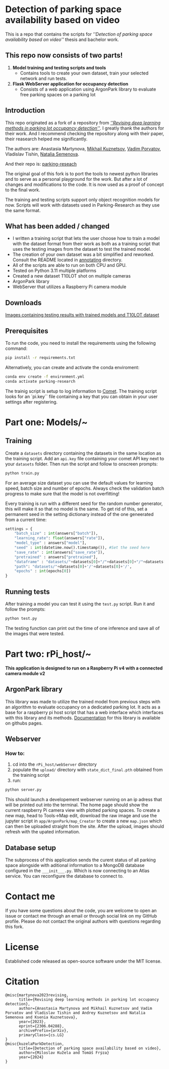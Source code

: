# Detection of parking space availability based on video
This is a repo that contains the scripts for *''Detection of parking space availability based on video''* thesis and bachelor work.

## This repo now consists of two parts!
1. **Model training and testing scripts and tools**
    - Contains tools to create your own dataset, train your selected network and run tests.
2. **Flask WebServer application for occupancy detection**
    - Consists of a web application using ArgonPark library to evaluate free parking spaces on a parking lot


## Introduction

This repo originated as a fork of a repository from [*''Revising deep learning methods in parking lot occupancy detection''*](https://arxiv.org/abs/2306.04288). I greatly thank the authors for their work. And I recommend checking the repository along with their paper, their reasearch helped me significantly.

The authors are:
Anastasia Martynova, [Mikhail Kuznetsov](https://github.com/mmkuznecov), [Vadim Porvatov](https://www.researchgate.net/profile/Vadim-Porvatov), Vladislav Tishin, [Natalia Semenova](https://www.researchgate.net/profile/Natalia-Semenova-7).

And their repo is: [parking-reseach](https://github.com/Eighonet/parking-research)

The original goal of this fork is to port the tools to newest python libraries and to serve as a personal playground  for the work. But after a lot of changes and modifications to the code. It is now used as a proof of concept to the final work.

The training and testing scripts support only object recognition models for now.
Scripts will work with datasets used in Parking-Research as they use the same format.

## What has been added / changed
- I written a training script that lets the user choose how to train a model with the dataset format from their work as both as a training script that uses the testing images from the dataset to test the trained model.
- The creation of your own dataset was a bit simplified and reworked. Consult the README located in [annotating](annotating/) directory.
- All of the scripts are able to run on both CPU and GPU.
- Tested on Python 3.11 multiple platforms
- Created a new dataset T10LOT shot on multiple cameras
- ArgonPark library
- WebServer that utilizes a Raspberry Pi camera module

## Downloads
[Images containing testing results with trained models and T10LOT dataset](https://drive.google.com/drive/folders/1Jvvc7PKZTQi63PJnOjMKW9x3qeNipSYl?usp=drive_link)


## Prerequisites

To run the code, you need to install the requirements using the following command:

```bash
pip install -r requirements.txt
```

Alternatively, you can create and activate the conda enviroment:

```bash
conda env create -f environment.yml
conda activate parking-research
```

The trainig script is setup to log information to [Comet](https://comet.com).
The training script looks for an `pi.key`` file containing a key that you can obtain in your user settings after registering.


# Part one: **Models/~**
## Training
Create a `datasets` directory containing the datasets in the same location as the training script. Add an `api.key` file containing your comet API key next to your `datasets` folder. Then run the script and follow to onscreen prompts:
```bash 
python train.py
```
For an average size dataset you can use the default values for learning speed, batch size and number of epochs. Always check the validation batch progress to make sure that the model is not overfitting! 

Every training is run with a different seed for the random number generator, this will make it so that no model is the same. To get rid of this, set a permanent seed in the setting dictionary instead of the one geneerated from a current time:
```python
settings = {
    "batch_size" : int(answers["batch"]),
    "learning_rate": float(answers["rate"]),
    "model_type" : answers["model"],
    "seed" : int(datetime.now().timestamp()), #Set the seed here
    "save_rate" : int(answers["save_rate"]),
    "pretrained" : answers["pretrained"],
    "dataframe" : "datasets/"+datasets[0]+"/"+datasets[0]+"/"+datasets[0]+"_dataframe.csv",
    "path": "datasets/"+datasets[0]+'/'+datasets[0]+'/',
    "epochs" : int(epochs[0])
}
```

## Running tests
After training a model you can test it using the `test.py` script. Run it and follow the prompts:
```bash 
python test.py
```
The testing function can print out the time of one inference and save all of the images that were tested.


# Part two: **rPi_host/~**

**This application is designed to run on a Raspberry Pi v4 with a connected camera module v2**

## ArgonPark library

This library was made to utilize the trained model from previous steps with an algorithm to evaluate occupancy on a dedicated parking lot.
It acts as a base for a raspberry pi host script that has a web interface which interfaces with this library and its methods.
[Documentation](https://slavajda02.github.io/parking-research-argon/) for this library is available on githubs pages.

## Webserver
### How to:
1. cd into the ```rPi_host/webServer``` directory
2. populate the ```upload/``` directory with ```state_dict_final.pth``` obtained from the training script
3. run: 

```bash
python server.py 
```

This should launch a developement webserver running on an ip adress that will be printed out into the terminal. The home page should show the current raspberry Pi camera view with plotted parking spaces.
To create a new map, head to Tools->Map edit, download the raw image and use the jupyter script in ```app/ArgonPark/map_Creator``` to create a new ```map.json``` which can then be uploaded straight from the site. After the upload, images should refresh with the upated information.

## Database setup
The subprocess of this application sends the curent status of all parking space alongside with aditional information to a MongoDB database configured in the ```___init___.py```. Which is now connecting to an Atlas service. You can reconfigure the database to connect to.

# Contact me

If you have some questions about the code, you are welcome to open an issue or contact me through an email or through social link on my GitHub profile. Please do not contact the original authors with questions regarding this fork.

# License

Established code released as open-source software under the MIT license.

# Citation

```
@misc{martynova2023revising,
      title={Revising deep learning methods in parking lot occupancy detection}, 
      author={Anastasia Martynova and Mikhail Kuznetsov and Vadim Porvatov and Vladislav Tishin and Andrey Kuznetsov and Natalia Semenova and Ksenia Kuznetsova},
      year={2023},
      eprint={2306.04288},
      archivePrefix={arXiv},
      primaryClass={cs.LG}
}
@misc{kuzelaParkDetection,
      title={Detection of parking space availability based on video},
      author={Miloslav Kužela and Tomáš Frýza}
      year={2024}
}
```

